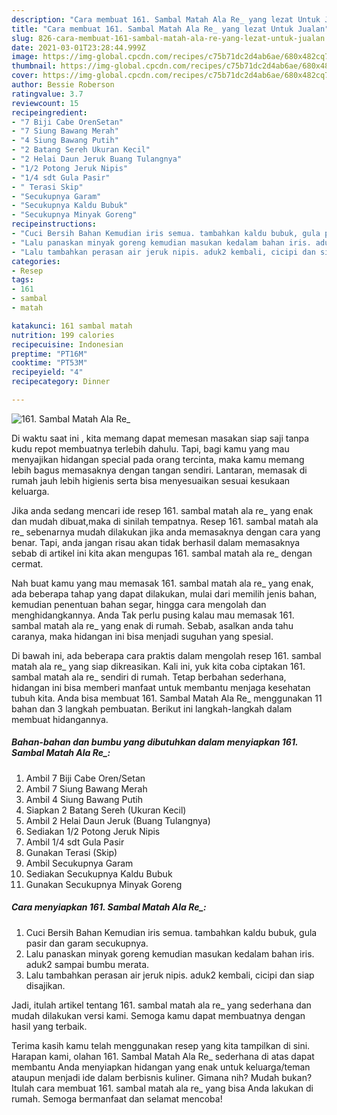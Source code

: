 ```yaml
---
description: "Cara membuat 161. Sambal Matah Ala Re_ yang lezat Untuk Jualan"
title: "Cara membuat 161. Sambal Matah Ala Re_ yang lezat Untuk Jualan"
slug: 826-cara-membuat-161-sambal-matah-ala-re-yang-lezat-untuk-jualan
date: 2021-03-01T23:28:44.999Z
image: https://img-global.cpcdn.com/recipes/c75b71dc2d4ab6ae/680x482cq70/161-sambal-matah-ala-re_-foto-resep-utama.jpg
thumbnail: https://img-global.cpcdn.com/recipes/c75b71dc2d4ab6ae/680x482cq70/161-sambal-matah-ala-re_-foto-resep-utama.jpg
cover: https://img-global.cpcdn.com/recipes/c75b71dc2d4ab6ae/680x482cq70/161-sambal-matah-ala-re_-foto-resep-utama.jpg
author: Bessie Roberson
ratingvalue: 3.7
reviewcount: 15
recipeingredient:
- "7 Biji Cabe OrenSetan"
- "7 Siung Bawang Merah"
- "4 Siung Bawang Putih"
- "2 Batang Sereh Ukuran Kecil"
- "2 Helai Daun Jeruk Buang Tulangnya"
- "1/2 Potong Jeruk Nipis"
- "1/4 sdt Gula Pasir"
- " Terasi Skip"
- "Secukupnya Garam"
- "Secukupnya Kaldu Bubuk"
- "Secukupnya Minyak Goreng"
recipeinstructions:
- "Cuci Bersih Bahan Kemudian iris semua. tambahkan kaldu bubuk, gula pasir dan garam secukupnya."
- "Lalu panaskan minyak goreng kemudian masukan kedalam bahan iris. aduk2 sampai bumbu merata."
- "Lalu tambahkan perasan air jeruk nipis. aduk2 kembali, cicipi dan siap disajikan."
categories:
- Resep
tags:
- 161
- sambal
- matah

katakunci: 161 sambal matah 
nutrition: 199 calories
recipecuisine: Indonesian
preptime: "PT16M"
cooktime: "PT53M"
recipeyield: "4"
recipecategory: Dinner

---
```



![161. Sambal Matah Ala Re_](https://img-global.cpcdn.com/recipes/c75b71dc2d4ab6ae/680x482cq70/161-sambal-matah-ala-re_-foto-resep-utama.jpg)

Di waktu  saat ini , kita memang dapat memesan masakan siap saji tanpa kudu repot membuatnya terlebih dahulu. Tapi, bagi kamu yang mau menyajikan hidangan special pada orang tercinta, maka kamu memang lebih bagus memasaknya dengan tangan sendiri. Lantaran, memasak di rumah jauh lebih higienis serta bisa menyesuaikan sesuai kesukaan keluarga.

Jika anda sedang mencari ide resep 161. sambal matah ala re_ yang enak dan mudah dibuat,maka di sinilah tempatnya. Resep 161. sambal matah ala re_  sebenarnya mudah dilakukan jika anda memasaknya dengan cara yang benar. Tapi, anda jangan risau akan tidak berhasil dalam memasaknya 
sebab di artikel ini kita akan mengupas 161. sambal matah ala re_ dengan cermat.  



Nah buat kamu yang mau memasak 161. sambal matah ala re_ yang enak, ada beberapa tahap yang dapat dilakukan, mulai dari memilih jenis bahan, kemudian penentuan bahan segar, hingga cara mengolah dan menghidangkannya. Anda Tak perlu pusing kalau mau memasak 161. sambal matah ala re_ yang enak di rumah. Sebab, asalkan anda  tahu caranya, maka hidangan ini bisa menjadi suguhan yang spesial.

Di bawah ini, ada beberapa cara praktis  dalam mengolah resep 161. sambal matah ala re_ yang siap dikreasikan. Kali ini, yuk kita coba ciptakan 161. sambal matah ala re_ sendiri di rumah. Tetap berbahan sederhana, hidangan ini bisa memberi manfaat untuk membantu menjaga kesehatan tubuh kita. Anda bisa membuat 161. Sambal Matah Ala Re_ menggunakan 11 bahan dan 3 langkah pembuatan. Berikut ini langkah-langkah dalam membuat hidangannya.

<!--inarticleads1-->

##### Bahan-bahan dan bumbu yang dibutuhkan dalam menyiapkan 161. Sambal Matah Ala Re_:

1. Ambil 7 Biji Cabe Oren/Setan
1. Ambil 7 Siung Bawang Merah
1. Ambil 4 Siung Bawang Putih
1. Siapkan 2 Batang Sereh (Ukuran Kecil)
1. Ambil 2 Helai Daun Jeruk (Buang Tulangnya)
1. Sediakan 1/2 Potong Jeruk Nipis
1. Ambil 1/4 sdt Gula Pasir
1. Gunakan  Terasi (Skip)
1. Ambil Secukupnya Garam
1. Sediakan Secukupnya Kaldu Bubuk
1. Gunakan Secukupnya Minyak Goreng




<!--inarticleads2-->

##### Cara menyiapkan 161. Sambal Matah Ala Re_:

1. Cuci Bersih Bahan Kemudian iris semua. tambahkan kaldu bubuk, gula pasir dan garam secukupnya.
1. Lalu panaskan minyak goreng kemudian masukan kedalam bahan iris. aduk2 sampai bumbu merata.
1. Lalu tambahkan perasan air jeruk nipis. aduk2 kembali, cicipi dan siap disajikan.




Jadi, itulah artikel tentang  161. sambal matah ala re_  yang sederhana dan mudah dilakukan versi kami. Semoga kamu dapat membuatnya dengan hasil yang terbaik. 

Terima kasih kamu telah menggunakan resep yang kita tampilkan di sini. Harapan kami, olahan  161. Sambal Matah Ala Re_ sederhana di atas dapat membantu Anda menyiapkan hidangan yang enak untuk keluarga/teman ataupun menjadi ide dalam berbisnis kuliner. Gimana nih? Mudah bukan? Itulah cara membuat 161. sambal matah ala re_ yang bisa Anda lakukan di rumah. Semoga bermanfaat dan selamat mencoba!

